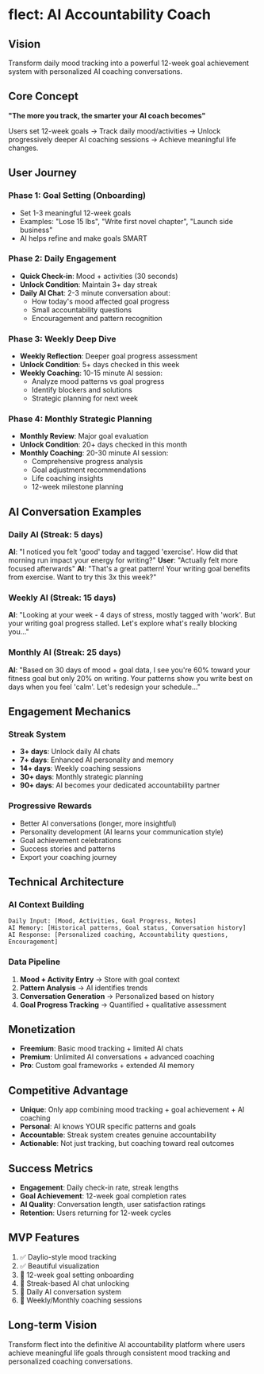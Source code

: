 # flect: AI Accountability Coach

## Vision
Transform daily mood tracking into a powerful 12-week goal achievement system with personalized AI coaching conversations.

## Core Concept
**"The more you track, the smarter your AI coach becomes"**

Users set 12-week goals → Track daily mood/activities → Unlock progressively deeper AI coaching sessions → Achieve meaningful life changes.

## User Journey

### Phase 1: Goal Setting (Onboarding)
- Set 1-3 meaningful 12-week goals
- Examples: "Lose 15 lbs", "Write first novel chapter", "Launch side business"
- AI helps refine and make goals SMART

### Phase 2: Daily Engagement
- **Quick Check-in**: Mood + activities (30 seconds)
- **Unlock Condition**: Maintain 3+ day streak
- **Daily AI Chat**: 2-3 minute conversation about:
  - How today's mood affected goal progress
  - Small accountability questions
  - Encouragement and pattern recognition

### Phase 3: Weekly Deep Dive
- **Weekly Reflection**: Deeper goal progress assessment
- **Unlock Condition**: 5+ days checked in this week
- **Weekly Coaching**: 10-15 minute AI session:
  - Analyze mood patterns vs goal progress
  - Identify blockers and solutions
  - Strategic planning for next week

### Phase 4: Monthly Strategic Planning
- **Monthly Review**: Major goal evaluation
- **Unlock Condition**: 20+ days checked in this month
- **Monthly Coaching**: 20-30 minute AI session:
  - Comprehensive progress analysis
  - Goal adjustment recommendations
  - Life coaching insights
  - 12-week milestone planning

## AI Conversation Examples

### Daily AI (Streak: 5 days)
**AI**: "I noticed you felt 'good' today and tagged 'exercise'. How did that morning run impact your energy for writing?"
**User**: "Actually felt more focused afterwards"
**AI**: "That's a great pattern! Your writing goal benefits from exercise. Want to try this 3x this week?"

### Weekly AI (Streak: 15 days)
**AI**: "Looking at your week - 4 days of stress, mostly tagged with 'work'. But your writing goal progress stalled. Let's explore what's really blocking you..."

### Monthly AI (Streak: 25 days)
**AI**: "Based on 30 days of mood + goal data, I see you're 60% toward your fitness goal but only 20% on writing. Your patterns show you write best on days when you feel 'calm'. Let's redesign your schedule..."

## Engagement Mechanics

### Streak System
- **3+ days**: Unlock daily AI chats
- **7+ days**: Enhanced AI personality and memory
- **14+ days**: Weekly coaching sessions
- **30+ days**: Monthly strategic planning
- **90+ days**: AI becomes your dedicated accountability partner

### Progressive Rewards
- Better AI conversations (longer, more insightful)
- Personality development (AI learns your communication style)
- Goal achievement celebrations
- Success stories and patterns
- Export your coaching journey

## Technical Architecture

### AI Context Building
```
Daily Input: [Mood, Activities, Goal Progress, Notes]
AI Memory: [Historical patterns, Goal status, Conversation history]
AI Response: [Personalized coaching, Accountability questions, Encouragement]
```

### Data Pipeline
1. **Mood + Activity Entry** → Store with goal context
2. **Pattern Analysis** → AI identifies trends
3. **Conversation Generation** → Personalized based on history
4. **Goal Progress Tracking** → Quantified + qualitative assessment

## Monetization
- **Freemium**: Basic mood tracking + limited AI chats
- **Premium**: Unlimited AI conversations + advanced coaching
- **Pro**: Custom goal frameworks + extended AI memory

## Competitive Advantage
- **Unique**: Only app combining mood tracking + goal achievement + AI coaching
- **Personal**: AI knows YOUR specific patterns and goals
- **Accountable**: Streak system creates genuine accountability
- **Actionable**: Not just tracking, but coaching toward real outcomes

## Success Metrics
- **Engagement**: Daily check-in rate, streak lengths
- **Goal Achievement**: 12-week goal completion rates
- **AI Quality**: Conversation length, user satisfaction ratings
- **Retention**: Users returning for 12-week cycles

## MVP Features
1. ✅ Daylio-style mood tracking
2. ✅ Beautiful visualization 
3. 🔄 12-week goal setting onboarding
4. 🔄 Streak-based AI chat unlocking
5. 🔄 Daily AI conversation system
6. 🔄 Weekly/Monthly coaching sessions

## Long-term Vision
Transform flect into the definitive AI accountability platform where users achieve meaningful life goals through consistent mood tracking and personalized coaching conversations. 